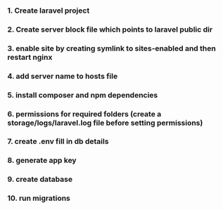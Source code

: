 ### 1. Create laravel project 

### 2. Create server block file which points to laravel public dir

### 3. enable site by creating symlink to sites-enabled and then restart nginx

### 4. add server name to hosts file

### 5. install composer and npm dependencies

### 6. permissions for required folders (create a storage/logs/laravel.log file before setting permissions)

### 7. create .env fill in db details

### 8. generate app key

### 9. create database

### 10. run migrations
